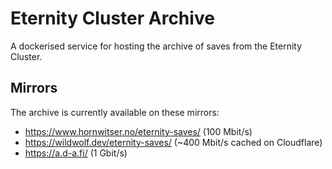 # Eternity Cluster Archive

A dockerised service for hosting the archive of saves from the Eternity Cluster.

## Mirrors

The archive is currently available on these mirrors:

- https://www.hornwitser.no/eternity-saves/ (100 Mbit/s)
- https://wildwolf.dev/eternity-saves/ (~400 Mbit/s cached on Cloudflare)
- https://a.d-a.fi/ (1 Gbit/s)
